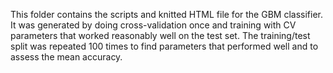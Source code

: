 This folder contains the scripts and knitted HTML file for the GBM classifier. It was generated by doing cross-validation once 
and training with CV parameters that worked reasonably well on the test set. The training/test split was repeated 100 times to
find parameters that performed well and to assess the mean accuracy.

